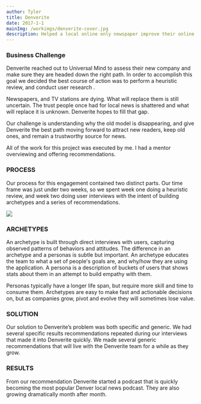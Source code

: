```yaml
---
author: Tyler
title: Denverite
date: 2017-1-1
mainImg: /workimgs/denverite-cover.jpg
description: Helped a local online only newspaper improve their online footprint through research and ux recomendations 
---
```


### Business Challenge

Denverite reached out to Universal Mind to assess their new company and make
sure they are headed down the right path. In order to accomplish this goal we
decided the best course of action was to perform a heuristic review, and conduct
user research .

Newspapers, and TV stations are dying. What will replace them is still
uncertain. The trust people once had for local news is shattered and what will
replace it is unknown. Denverite hopes to fill that gap.

Our challenge is understanding why the old model is disappearing, and give
Denverite the best path moving forward to attract new readers, keep old ones, and
remain a trustworthy source for news.

All of the work for this project was executed by me. I had a mentor overviewing
and offering recommendations.

<div class="aside">
<div>

### PROCESS

Our process for this engagement contained two distinct parts. Our time frame was
just under two weeks, so we spent week one doing a heuristic review, and week
two doing user interviews with the intent of building archetypes and a series of
recommendations.

</div>
<div class="image">
    <img src="/workimgs/denverite-site.png">
</div>
</div>

### ARCHETYPES

An archetype is built through direct interviews with users, capturing observed
patterns of behaviors and attitudes. The difference in an archetype and a
personas is subtle but important. An archetype educates the team to what a set
of people's goals are, and why/how they are using the application. A persona is a
description of buckets of users that shows stats about them in an attempt to
build empathy with them.

Personas typically have a longer life span, but require more skill and time to
consume them. Archetypes are easy to make fast and actionable decisions on, but
as companies grow, pivot and evolve they will sometimes lose value.

### SOLUTION

Our solution to Denverite’s problem was both specific and generic. We had
several specific results recommendations repeated during our interviews that
made it into Denverite quickly. We made several generic recommendations that
will live with the Denverite team for a while as they grow.

### RESULTS

From our recommendation Denverite started a podcast that is quickly becoming the
most popular Denver local news podcast. They are also growing dramatically month
after month.
